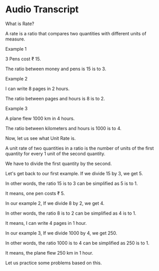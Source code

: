 # Audio Transcript

What is Rate?

A rate is a ratio that compares two quantities with different units of measure.

Example 1

3 Pens cost ₹ 15.

The ratio between money and pens is 15 is to 3.

Example 2

I can write 8 pages in 2 hours.

The ratio between pages and hours is 8 is to 2.

Example 3

A plane flew 1000 km in 4 hours.

The ratio between kilometers and hours is 1000 is to 4.

Now, let us see what Unit Rate is.

A unit rate of two quantities in a ratio is the number of units of the first
quantity for every 1 unit of the second quantity.

We have to divide the first quantity by the second.

Let's get back to our first example. If we divide 15 by 3, we get 5.

In other words, the ratio 15 is to 3 can be simplified as 5 is to 1.

It means, one pen costs ₹ 5.

In our example 2, If we divide 8 by 2, we get 4.

In other words, the ratio 8 is to 2 can be simplified as 4 is to 1.

It means, I can write 4 pages in 1 hour.

In our example 3, If we divide 1000 by 4, we get 250.

In other words, the ratio 1000 is to 4 can be simplified as 250 is to 1.

It means, the plane flew 250 km in 1 hour.

Let us practice some problems based on this.
